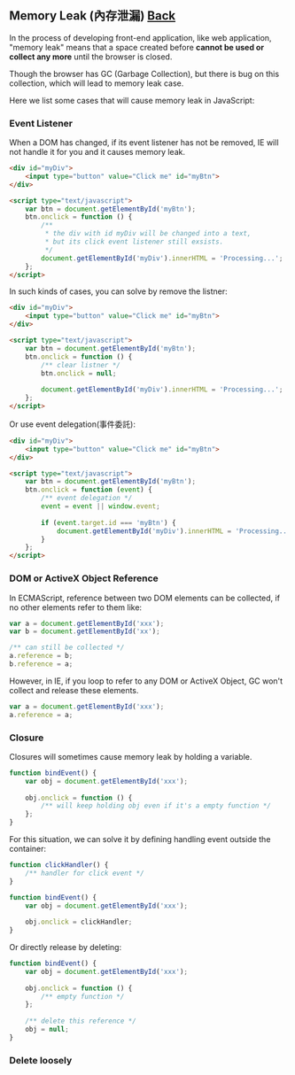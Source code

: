 ## Memory Leak (內存泄漏) [Back](./../JavaScript.md)

In the process of developing front-end application, like web application, "memory leak" means that a space created before **cannot be used or collect any more** until the browser is closed.

Though the browser has GC (Garbage Collection), but there is bug on this collection, which will lead to memory leak case.

Here we list some cases that will cause memory leak in JavaScript:

### Event Listener

When a DOM has changed, if its event listener has not be removed, IE will not handle it for you and it causes memory leak.

```html
<div id="myDiv">
    <input type="button" value="Click me" id="myBtn">
</div>

<script type="text/javascript">
    var btn = document.getElementById('myBtn');
    btn.onclick = function () {
        /**
         * the div with id myDiv will be changed into a text,
         * but its click event listener still exsists.
         */
        document.getElementById('myDiv').innerHTML = 'Processing...';
    };
</script>
```

In such kinds of cases, you can solve by remove the listner:

```html
<div id="myDiv">
    <input type="button" value="Click me" id="myBtn">
</div>

<script type="text/javascript">
    var btn = document.getElementById('myBtn');
    btn.onclick = function () {
        /** clear listner */
        btn.onclick = null;
        
        document.getElementById('myDiv').innerHTML = 'Processing...';
    };
</script>
```

Or use event delegation(事件委託):

```html
<div id="myDiv">
    <input type="button" value="Click me" id="myBtn">
</div>

<script type="text/javascript">
    var btn = document.getElementById('myBtn');
    btn.onclick = function (event) {
        /** event delegation */
        event = event || window.event;
        
        if (event.target.id === 'myBtn') {
            document.getElementById('myDiv').innerHTML = 'Processing...';
        }
    };
</script>
```

### DOM or ActiveX Object Reference

In ECMAScript, reference between two DOM elements can be collected, if no other elements refer to them like:

```js
var a = document.getElementById('xxx');
var b = document.getElementById('xx');

/** can still be collected */
a.reference = b;
b.reference = a;
```

However, in IE, if you loop to refer to any DOM or ActiveX Object, GC won't collect and release these elements.

```js
var a = document.getElementById('xxx');
a.reference = a;
```

### Closure

Closures will sometimes cause memory leak by holding a variable.

```js
function bindEvent() {
    var obj = document.getElementById('xxx');
    
    obj.onclick = function () {
        /** will keep holding obj even if it's a empty function */
    };
}
```

For this situation, we can solve it by defining handling event outside the container:

```js
function clickHandler() {
    /** handler for click event */
}

function bindEvent() {
    var obj = document.getElementById('xxx');
    
    obj.onclick = clickHandler;
}
```

Or directly release by deleting:

```js
function bindEvent() {
    var obj = document.getElementById('xxx');
    
    obj.onclick = function () {
        /** empty function */
    };
    
    /** delete this reference */
    obj = null;
}
```

### Delete loosely
